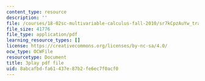 ```yaml
---
content_type: resource
description: ''
file: /courses/18-02sc-multivariable-calculus-fall-2010/sr7kCpzAuYw_transcript.pdf
file_size: 41776
file_type: application/pdf
learning_resource_types: []
license: https://creativecommons.org/licenses/by-nc-sa/4.0/
ocw_type: OCWFile
resourcetype: Document
title: 3play pdf file
uid: 8abcafbd-fa61-437e-87b2-fe6ec7f0acf0
---
```

